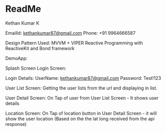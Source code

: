 # ReadMe

Kethan Kumar K

EmailId: kethankumar87@gmail.com
Phone: +91 9964666587

Design Pattern Used:
MVVM + VIPER
Reactive Programming with ReactiveKit and Bond framework

DemoApp:

Splash Screen
Login Screen:

Login Details:
UserName: kethankumar87@gmail.com
Password: Test!123

User List Screen:
Getting the user lists from the url and displaying in list.

User Detail Screen:
On Tap of user from User List Screen - It shows user details

Location Screen:
On Tap of location button in User Detail Screen - it will show the user location (Based on the the lat long received from the api response)


